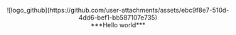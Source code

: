 <p align="center"> ![logo_github](https://github.com/user-attachments/assets/ebc9f8e7-510d-4dd6-bef1-bb587107e735) <br>
***Hello world***
</p>
<br>
